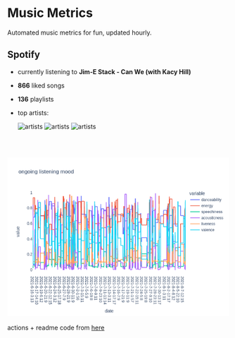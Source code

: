 # Music Metrics

Automated music metrics for fun, updated hourly.

## Spotify

- currently listening to **Jim-E Stack - Can We (with Kacy Hill)**

- **866** liked songs
- **136** playlists

- top artists: 

    ![artists](https://i.scdn.co/image/ab6761610000f178867008a971fae0f4d913f63a) ![artists](https://i.scdn.co/image/ab6761610000f1784749e18dfb01ec9a8590b982) ![artists](https://i.scdn.co/image/ab6761610000f178ea72be78f2a71616661b982e)

<br></br>

<!-- ## Audio features for currently playing

![feature spread](figures/auto.png) -->

![ongoing features](figures/timeseries.png)

actions + readme code from [here](https://github.com/gargakshit/gargakshit)
